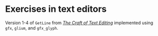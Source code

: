 # Exercises in text editors

Version 1-4 of `GetLine` from *[The Craft of Text Editing](http://www.finseth.com/craft/)* implemented using `gfx`, `glium`, and `gfx_glyph`.

